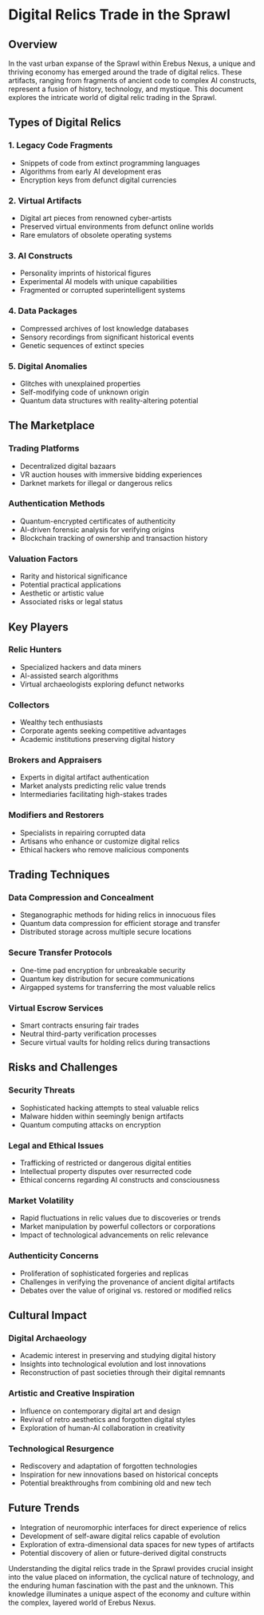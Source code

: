 # Digital Relics Trade in the Sprawl

## Overview

In the vast urban expanse of the Sprawl within Erebus Nexus, a unique and thriving economy has emerged around the trade of digital relics. These artifacts, ranging from fragments of ancient code to complex AI constructs, represent a fusion of history, technology, and mystique. This document explores the intricate world of digital relic trading in the Sprawl.

## Types of Digital Relics

### 1. Legacy Code Fragments

- Snippets of code from extinct programming languages
- Algorithms from early AI development eras
- Encryption keys from defunct digital currencies

### 2. Virtual Artifacts

- Digital art pieces from renowned cyber-artists
- Preserved virtual environments from defunct online worlds
- Rare emulators of obsolete operating systems

### 3. AI Constructs

- Personality imprints of historical figures
- Experimental AI models with unique capabilities
- Fragmented or corrupted superintelligent systems

### 4. Data Packages

- Compressed archives of lost knowledge databases
- Sensory recordings from significant historical events
- Genetic sequences of extinct species

### 5. Digital Anomalies

- Glitches with unexplained properties
- Self-modifying code of unknown origin
- Quantum data structures with reality-altering potential

## The Marketplace

### Trading Platforms

- Decentralized digital bazaars
- VR auction houses with immersive bidding experiences
- Darknet markets for illegal or dangerous relics

### Authentication Methods

- Quantum-encrypted certificates of authenticity
- AI-driven forensic analysis for verifying origins
- Blockchain tracking of ownership and transaction history

### Valuation Factors

- Rarity and historical significance
- Potential practical applications
- Aesthetic or artistic value
- Associated risks or legal status

## Key Players

### Relic Hunters

- Specialized hackers and data miners
- AI-assisted search algorithms
- Virtual archaeologists exploring defunct networks

### Collectors

- Wealthy tech enthusiasts
- Corporate agents seeking competitive advantages
- Academic institutions preserving digital history

### Brokers and Appraisers

- Experts in digital artifact authentication
- Market analysts predicting relic value trends
- Intermediaries facilitating high-stakes trades

### Modifiers and Restorers

- Specialists in repairing corrupted data
- Artisans who enhance or customize digital relics
- Ethical hackers who remove malicious components

## Trading Techniques

### Data Compression and Concealment

- Steganographic methods for hiding relics in innocuous files
- Quantum data compression for efficient storage and transfer
- Distributed storage across multiple secure locations

### Secure Transfer Protocols

- One-time pad encryption for unbreakable security
- Quantum key distribution for secure communications
- Airgapped systems for transferring the most valuable relics

### Virtual Escrow Services

- Smart contracts ensuring fair trades
- Neutral third-party verification processes
- Secure virtual vaults for holding relics during transactions

## Risks and Challenges

### Security Threats

- Sophisticated hacking attempts to steal valuable relics
- Malware hidden within seemingly benign artifacts
- Quantum computing attacks on encryption

### Legal and Ethical Issues

- Trafficking of restricted or dangerous digital entities
- Intellectual property disputes over resurrected code
- Ethical concerns regarding AI constructs and consciousness

### Market Volatility

- Rapid fluctuations in relic values due to discoveries or trends
- Market manipulation by powerful collectors or corporations
- Impact of technological advancements on relic relevance

### Authenticity Concerns

- Proliferation of sophisticated forgeries and replicas
- Challenges in verifying the provenance of ancient digital artifacts
- Debates over the value of original vs. restored or modified relics

## Cultural Impact

### Digital Archaeology

- Academic interest in preserving and studying digital history
- Insights into technological evolution and lost innovations
- Reconstruction of past societies through their digital remnants

### Artistic and Creative Inspiration

- Influence on contemporary digital art and design
- Revival of retro aesthetics and forgotten digital styles
- Exploration of human-AI collaboration in creativity

### Technological Resurgence

- Rediscovery and adaptation of forgotten technologies
- Inspiration for new innovations based on historical concepts
- Potential breakthroughs from combining old and new tech

## Future Trends

- Integration of neuromorphic interfaces for direct experience of relics
- Development of self-aware digital relics capable of evolution
- Exploration of extra-dimensional data spaces for new types of artifacts
- Potential discovery of alien or future-derived digital constructs

Understanding the digital relics trade in the Sprawl provides crucial insight into the value placed on information, the cyclical nature of technology, and the enduring human fascination with the past and the unknown. This knowledge illuminates a unique aspect of the economy and culture within the complex, layered world of Erebus Nexus.
